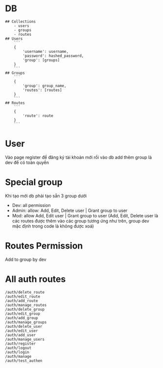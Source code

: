 # DB
    ## Collections
        - users
        - groups
        - routes
    ## Users
        ```
        {
            'username': username, 
            'password': hashed_password,
            'group': [groups]
        }
        ```
    ## Groups
        ```
        {
            'group': group_name,
            'routes': [routes]
        }
        ```
    ## Routes
        ```
        {
            'route': route
        }
        ```
# User
Vào page register để đăng ký tài khoản mới rồi vào db add thêm group là dev để có toàn quyền
# Special group
Khi tạo mới db phải tạo sẵn 3 group dưới
- Dev: all permission
- Admin: allow: Add, Edit, Delete user | Grant group to user
- Mod: allow Add, Edit user | Grant group to user
(Add, Edit, Delete user là các routes được thêm vào các group tương ứng như trên, group dev mặc định trong code là không được xoá)

# Routes Permission
Add to group by dev
# All auth routes
```
/auth/delete_route
/auth/edit_route
/auth/add_route
/auth/manage_routes
/auth/delete_group
/auth/edit_group
/auth/add_group
/auth/manage_groups
/auth/delete_user
/auth/edit_user
/auth/add_user
/auth/manage_users
/auth/register
/auth/logout
/auth/login
/auth/manage
/auth/test_authen
```